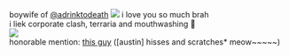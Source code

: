 boywife of [@adrinktodeath](https://github.com/adrinktodeath) ![](https://files.catbox.moe/l8vqcd.gif) i love you so much brah </br>
i liek corporate clash, terraria and mouthwashing 🍏 </br>
![](https://files.catbox.moe/cr9bk7.png) </br>
honorable mention: [this guy](https://github.com/novalumens) ([austin] hisses and scratches* meow~~~~~)
